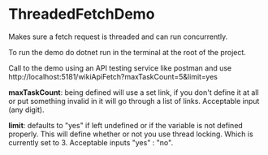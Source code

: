 # ThreadedFetchDemo
Makes sure a fetch request is threaded and can run concurrently.

To run the demo do dotnet run in the terminal at the root of the project.

Call to the demo using an API testing service like postman and use http://localhost:5181/wikiApiFetch?maxTaskCount=5&limit=yes


**maxTaskCount**: being defined will use a set link, if you don't define it at all or put something invalid in it will go through a list of links. Acceptable input (any digit).

**limit**: defaults to "yes" if left undefined or if the variable is not defined properly. This will define whether or not you use thread locking. Which is currently set to 3. Acceptable inputs "yes" : "no".